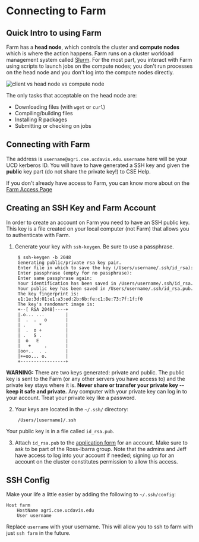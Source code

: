 # Connecting to Farm

## Quick Intro to using Farm

Farm has a **head node**, which controls the cluster and **compute
nodes** which is where the action happens. Farm runs on a cluster workload management system called
[Slurm](https://slurm.schedmd.com). For the most part, you
interact with Farm using scripts to launch jobs on the compute nodes;
you don't run processes on the head node and you don't log into the
compute nodes directly. 

![client vs head node vs compute node](https://ucdavis-bioinformatics-training.github.io/2017_2018-single-cell-RNA-sequencing-Workshop-UCD_UCB_UCSF/day1/figures/cluster_diagram.png)

The only tasks that acceptable on the head node are:

[todo]: <> (add a picture for better understanding)

- Downloading files (with `wget` or `curl`)
- Compiling/building files
- Installing R packages
- Submitting or checking on jobs

## Connecting with Farm

The address is `username@agri.cse.ucdavis.edu`. `username` here will
be your UCD kerberos ID. You will have to have generated a SSH key
and given the **public** key part (do not share the private key!) to
CSE Help.

If you don't already have access to Farm, you can know more about on the  [Farm Access Page](./farm_access_info.md)

[comment/question]: <> (It is not CSE help right now, what is it?)

## Creating an SSH Key and Farm Account


In order to create an account on Farm you need to have an SSH public key. This key is a file created on your local computer (not Farm) that allows you to authenticate with
Farm.

[comment/question]: <> (is the process same for windows/unix?)
[comment/question]: <> (maybe add that the passphrase can't be seen and is imp or something)

1. Generate your key with `ssh-keygen`. Be sure to use a passphrase.

        $ ssh-keygen -b 2048
        Generating public/private rsa key pair.
        Enter file in which to save the key (/Users/username/.ssh/id_rsa):
        Enter passphrase (empty for no passphrase):
        Enter same passphrase again:
        Your identification has been saved in /Users/username/.ssh/id_rsa.
        Your public key has been saved in /Users/username/.ssh/id_rsa.pub.
        The key fingerprint is:
        e1:1e:3d:01:e1:a3:ed:2b:6b:fe:c1:8e:73:7f:1f:f0 
        The key's randomart image is:
        +--[ RSA 2048]----+
        |.o... ...        |
        |  .  .   o       |
        | .     *         |
        |  .  o +         |
        | .   S .         |
        |  o   E          |
        |   +     .       |
        |oo+..  . .       |
        |+=oo... o.       |
        +-----------------+

**WARNING:** There are two keys generated: private and public. The
  public key is sent to the Farm (or any other servers you have access
  to) and the private key stays where it is. **Never share or transfer
  your private key -- keep it safe and private.** Any computer with
  your private key can log in to your account. Treat your private key
  like a password.

2. Your keys are located in the `~/.ssh/` directory:

        /Users/[username]/.ssh

[comment/question]: <> (might be different if the user chooses a different folder?)

Your public key is in a file called `id_rsa.pub`. 

3. Attach `id_rsa.pub` to the [application form](http://wiki.cse.ucdavis.edu/cgi-bin/index2.pl) for an account. Make sure to ask to be part of the Ross-Ibarra group. Note that the admins and Jeff have access to log into your account if needed; signing up for an account on the cluster constitutes permission to allow this access.

[comment/question]: <> (who is jeff annd this info  might not be relevant/change)

## SSH Config

Make your life a little easier by adding the following to `~/.ssh/config`:

    Host farm
        HostName agri.cse.ucdavis.edu
        User username

Replace `username` with your username. This will allow you to ssh to
farm with just `ssh farm` in the future.